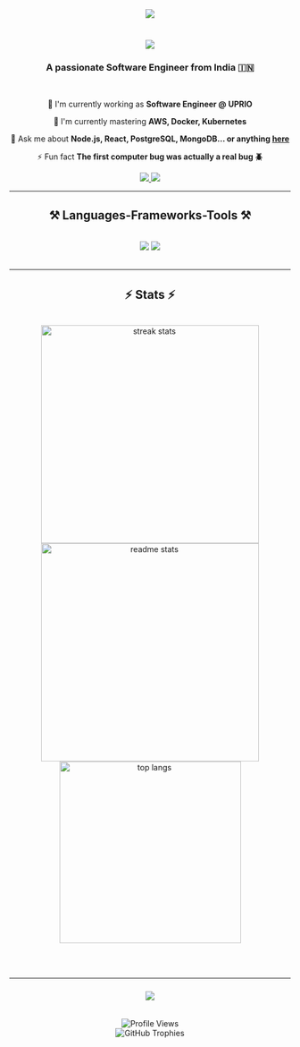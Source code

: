 
<!-- Dynamic Quotes -->
<!--
<div align="center">
  <img src="https://quotes-github-readme.vercel.app/api?type=horizontal&theme=radical" />
</div>
-->

<div align="center">
    <img src="https://quotes-github-readme.vercel.app/api?type=horizontal&theme=tokyonight&animation=grow_out_in" />
</div>

<h1 align="center">
    <img src="https://readme-typing-svg.herokuapp.com/?font=Righteous&size=35&center=true&vCenter=true&width=500&height=70&duration=4000&lines=Hi+There!+👋;+I'm+Ragul+Palanisamy!;" />
</h1>

<h3 align="center">A passionate Software Engineer from India 🇮🇳</h3>

<br/>

<div align="center">
 
 🔭 I'm currently working as **Software Engineer @ UPRIO**
 
 🌱 I'm currently mastering **AWS, Docker, Kubernetes**

 💬 Ask me about **Node.js, React, PostgreSQL, MongoDB... or anything [here](https://github.com/ragulpalanisamy/ragulpalanisamy/issues)**

 ⚡ Fun fact **The first computer bug was actually a real bug 🪲**
 
 </div>
 
<div align="center"> 
 <a href="mailto:ragulpalanisamy1001@gmail.com?subject=Hello%20from%20GitHub!&body=Hi%20Ragul,%20I%20saw%20your%20GitHub%20profile...">
    <img src="https://img.shields.io/badge/Gmail-D14836?style=for-the-badge&logo=gmail&logoColor=white" />
</a>
  <a href="https://linkedin.com/in/ragul-palanisamy-139346194" target="_blank">
    <img src="https://img.shields.io/badge/LinkedIn-0077B5?style=for-the-badge&logo=linkedin&logoColor=white" />
  </a>
<!--   <a href="https://ragulpalanisamy.github.io" target="_blank">
     <img src="https://img.shields.io/badge/Portfolio-FF5722?style=for-the-badge&logo=todoist&logoColor=white" /> 
  </a> -->
</div>

 <hr/>
 
<h2 align="center">⚒️ Languages-Frameworks-Tools ⚒️</h2>
<br/>
<div align="center">
    <img src="https://skillicons.dev/icons?i=react,bootstrap,mui,html,css,vscode,github,figma,tailwind,git" />
    <img src="https://skillicons.dev/icons?i=nodejs,python,javascript,typescript,express,firebase,mongodb,nextjs,mysql,postgresql" /><br>
</div>

<br/>
<hr/>

<h2 align="center">⚡ Stats ⚡</h2>
<br>
<div align=center>
  <img width=390 src="https://github-readme-streak-stats-salesp07.vercel.app/?user=ragulpalanisamy&count_private=true&theme=react&border_radius=10" alt="streak stats"/>
  <img width=390 src="https://github-readme-stats-salesp07.vercel.app/api?username=ragulpalanisamy&count_private=true&show_icons=true&theme=react&rank_icon=github&border_radius=10" alt="readme stats" />
  <br/>
  <img width=325 align="center" src="https://github-readme-stats-salesp07.vercel.app/api/top-langs/?username=ragulpalanisamy&hide=HTML&langs_count=8&layout=compact&theme=react&border_radius=10&size_weight=0.5&count_weight=0.5&exclude_repo=github-readme-stats" alt="top langs" />
</div>

<br/><br/>

<hr/>

<h3 align="center">
    <img src="https://readme-typing-svg.herokuapp.com/?font=Righteous&size=25&center=true&vCenter=true&width=500&height=70&duration=4000&lines=Thanks+for+visiting!+✌️;+Shoot+me+a+message+on+Linkedin!;I'm+always+down+to+collab+:)">
</h3>

<br/>

<!--<div align="center">
<a href='https://ko-fi.com/ragulpalanisamy' target='_blank'><img height='64' style='border:0px;height:64px;' src='https://storage.ko-fi.com/cdn/kofi1.png?v=3' border='0' alt='Buy Me a Coffee at ko-fi.com' /></a>
</div> 

<br/> -->

<!-- Profile Views Counter -->
<div align="center">
    <img src="https://komarev.com/ghpvc/?username=ragulpalanisamy&style=for-the-badge&color=brightgreen" alt="Profile Views">
</div>

<!-- GitHub Trophies -->
<div align="center">
    <img src="https://github-profile-trophy.vercel.app/?username=ragulpalanisamy&theme=darkhub&no-frame=true&no-bg=false&margin-w=4" alt="GitHub Trophies">
</div>
